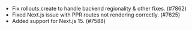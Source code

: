 - Fix rollouts:create to handle backend regionality & other fixes. (#7862)
- Fixed Next.js issue with PPR routes not rendering correctly. (#7625)
- Added support for Next.js 15. (#7588)
